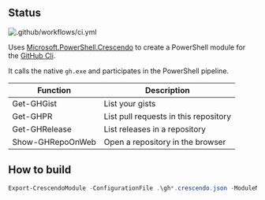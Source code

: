 ## Status
![.github/workflows/ci.yml](https://github.com/dfinke/PSGitHubCLICrescendo/workflows/.github/workflows/ci.yml/badge.svg)

Uses [Microsoft.PowerShell.Crescendo](https://github.com/PowerShell/Crescendo) to create a PowerShell module for the [GitHub Cli](https://github.com/cli/cli).

It calls the native `gh.exe` and participates in the PowerShell pipeline.

|Function|Description|
|---|---|
|Get-GHGist|List your gists
|Get-GHPR|List pull requests in this repository
|Get-GHRelease|List releases in a repository
|Show-GHRepoOnWeb|Open a repository in the browser

## How to build

```powershell
Export-CrescendoModule -ConfigurationFile .\gh*.crescendo.json -ModuleName gh.psm1 -Force
```